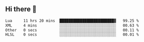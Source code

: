 ## Hi there 👋
<!--START_SECTION:waka-->

```txt
Lua     11 hrs 20 mins  ████████████████████████▓   99.25 %
XML     4 mins          ░░░░░░░░░░░░░░░░░░░░░░░░░   00.63 %
Other   0 secs          ░░░░░░░░░░░░░░░░░░░░░░░░░   00.11 %
HLSL    0 secs          ░░░░░░░░░░░░░░░░░░░░░░░░░   00.01 %
```

<!--END_SECTION:waka-->
